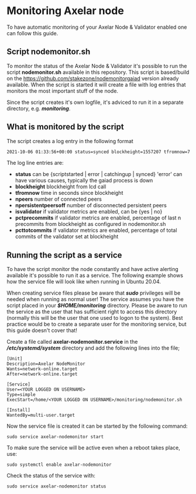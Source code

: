 # Monitoring Axelar node

To have automatic monitoring of your Axelar Node & Validator enabled one can follow this guide.

## Script nodemonitor.sh
To monitor the status of the Axelar Node & Validator it's possible to run the script **nodemonitor.sh** available in this repository.
This script is based/build on the https://github.com/stakezone/nodemonitorgaiad version already available.
When the script is started it will create a file with log entries that monitors the most important stuff of the node.

Since the script creates it's own logfile, it's adviced to run it in a separate directory, e.g. **_monitoring_**.

## What is monitored by the script
The script creates a log entry in the following format
```sh
2021-10-06 01:33:56+00:00 status=synced blockheight=1557207 tfromnow=7 npeers=12 npersistentpeersoff=1 isvalidator=yes pctprecommits=1.00 pcttotcommits=1.0
```
The log line entries are:

* **status** can be {scriptstarted | error | catchingup | synced} 'error' can have various causes, typically the gaiad process is down
* **blockheight** blockheight from lcd call 
* **tfromnow** time in seconds since blockheight
* **npeers** number of connected peers
* **npersistentpeersoff** number of disconnected persistent peers
* **isvalidator** if validator metrics are enabled, can be {yes | no}
* **pctprecommits** if validator metrics are enabled, percentage of last n precommits from blockheight as configured in nodemonitor.sh
* **pcttotcommits** if validator metrics are enabled, percentage of total commits of the validator set at blockheight

## Running the script as a service
To have the script monitor the node constantly and have active alerting available it's possible to run it as a service.
The following example shows how the service file will look like when running in Ubuntu 20.04.

When creating service files please be aware that **_sudo_** privileges will be needed when running as normal user!
The service assumes you have the script placed in your **_$HOME/monitoring_** directory.
Please be aware to run the service as the user that has sufficient right to access this directory (normally this will be the user that one used to logon to the system).
Best practice would be to create a separate user for the monitoring service, but this guide doesn't cover that!

Create a file called **axelar-nodemonitor.service** in the **_/etc/systemd/system_** directory and add the following lines into the file;
```
[Unit]
Description=Axelar NodeMonitor
Wants=network-online.target
After=network-online.target

[Service]
User=<YOUR LOGGED ON USERNAME>
Type=simple
ExecStart=/home/<YOUR LOGGED ON USERNAME>/monitoring/nodemonitor.sh

[Install]
WantedBy=multi-user.target
```

Now the service file is created it can be started by the following command:
```
sudo service axelar-nodemonitor start
```
To make sure the service will be active even when a reboot takes place, use:
```
sudo systemctl enable axelar-nodemonitor
```
Check the status of the service with:
```
sudo service axelar-nodemonitor status
```
